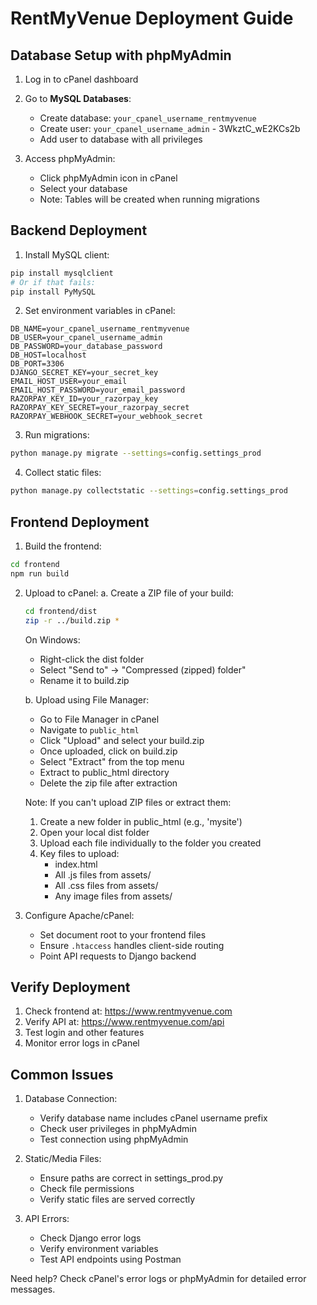 # RentMyVenue Deployment Guide

## Database Setup with phpMyAdmin

1. Log in to cPanel dashboard
2. Go to **MySQL Databases**:
   - Create database: `your_cpanel_username_rentmyvenue`
   - Create user: `your_cpanel_username_admin` - 3WkztC_wE2KCs2b
   - Add user to database with all privileges

3. Access phpMyAdmin:
   - Click phpMyAdmin icon in cPanel
   - Select your database
   - Note: Tables will be created when running migrations

## Backend Deployment

1. Install MySQL client:
```bash
pip install mysqlclient
# Or if that fails:
pip install PyMySQL
```

2. Set environment variables in cPanel:
```
DB_NAME=your_cpanel_username_rentmyvenue
DB_USER=your_cpanel_username_admin
DB_PASSWORD=your_database_password
DB_HOST=localhost
DB_PORT=3306
DJANGO_SECRET_KEY=your_secret_key
EMAIL_HOST_USER=your_email
EMAIL_HOST_PASSWORD=your_email_password
RAZORPAY_KEY_ID=your_razorpay_key
RAZORPAY_KEY_SECRET=your_razorpay_secret
RAZORPAY_WEBHOOK_SECRET=your_webhook_secret
```

3. Run migrations:
```bash
python manage.py migrate --settings=config.settings_prod
```

4. Collect static files:
```bash
python manage.py collectstatic --settings=config.settings_prod
```

## Frontend Deployment

1. Build the frontend:
```bash
cd frontend
npm run build
```

2. Upload to cPanel:
   a. Create a ZIP file of your build:
      ```bash
      cd frontend/dist
      zip -r ../build.zip *
      ```
      On Windows:
      - Right-click the dist folder
      - Select "Send to" -> "Compressed (zipped) folder"
      - Rename it to build.zip

   b. Upload using File Manager:
      - Go to File Manager in cPanel
      - Navigate to `public_html`
      - Click "Upload" and select your build.zip
      - Once uploaded, click on build.zip
      - Select "Extract" from the top menu
      - Extract to public_html directory
      - Delete the zip file after extraction

   Note: If you can't upload ZIP files or extract them:
   1. Create a new folder in public_html (e.g., 'mysite')
   2. Open your local dist folder
   3. Upload each file individually to the folder you created
   4. Key files to upload:
      - index.html
      - All .js files from assets/
      - All .css files from assets/
      - Any image files from assets/

3. Configure Apache/cPanel:
   - Set document root to your frontend files
   - Ensure `.htaccess` handles client-side routing
   - Point API requests to Django backend

## Verify Deployment

1. Check frontend at: https://www.rentmyvenue.com
2. Verify API at: https://www.rentmyvenue.com/api
3. Test login and other features
4. Monitor error logs in cPanel

## Common Issues

1. Database Connection:
   - Verify database name includes cPanel username prefix
   - Check user privileges in phpMyAdmin
   - Test connection using phpMyAdmin

2. Static/Media Files:
   - Ensure paths are correct in settings_prod.py
   - Check file permissions
   - Verify static files are served correctly

3. API Errors:
   - Check Django error logs
   - Verify environment variables
   - Test API endpoints using Postman

Need help? Check cPanel's error logs or phpMyAdmin for detailed error messages.
